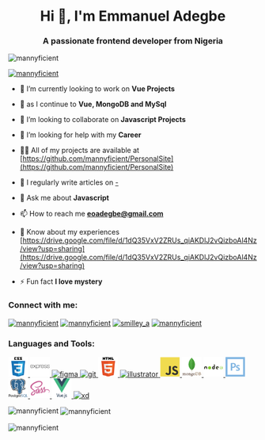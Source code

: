 <h1 align="center">Hi 👋, I'm Emmanuel Adegbe</h1>
<h3 align="center">A passionate frontend developer from Nigeria</h3>

<p align="left"> <img src="https://komarev.com/ghpvc/?username=mannyficient&label=Profile%20views&color=0e75b6&style=flat" alt="mannyficient" /> </p>

<p align="left"> <a href="https://twitter.com/mannyficient" target="blank"><img src="https://img.shields.io/twitter/follow/mannyficient?logo=twitter&style=for-the-badge" alt="mannyficient" /></a> </p>

- 🔭 I’m currently looking to work on **Vue Projects**

- 🌱 as I continue to **Vue, MongoDB and MySql**

- 👯 I’m looking to collaborate on **Javascript Projects**

- 🤝 I’m looking for help with my **Career**

- 👨‍💻 All of my projects are available at [https://github.com/mannyficient/PersonalSite](https://github.com/mannyficient/PersonalSite)

- 📝 I regularly write articles on [-](-)

- 💬 Ask me about **Javascript**

- 📫 How to reach me **eoadegbe@gmail.com**

- 📄 Know about my experiences [https://drive.google.com/file/d/1dQ35VxV2ZRUs_qiAKDlJ2vQizboAl4Nz/view?usp=sharing](https://drive.google.com/file/d/1dQ35VxV2ZRUs_qiAKDlJ2vQizboAl4Nz/view?usp=sharing)

- ⚡ Fun fact **I love mystery**

<h3 align="left">Connect with me:</h3>
<p align="left">
<a href="https://twitter.com/mannyficient" target="blank"><img align="center" src="https://raw.githubusercontent.com/rahuldkjain/github-profile-readme-generator/master/src/images/icons/Social/twitter.svg" alt="mannyficient" height="30" width="40" /></a>
<a href="https://linkedin.com/in/mannyficient" target="blank"><img align="center" src="https://raw.githubusercontent.com/rahuldkjain/github-profile-readme-generator/master/src/images/icons/Social/linked-in-alt.svg" alt="mannyficient" height="30" width="40" /></a>
<a href="https://instagram.com/smilley_a" target="blank"><img align="center" src="https://raw.githubusercontent.com/rahuldkjain/github-profile-readme-generator/master/src/images/icons/Social/instagram.svg" alt="smilley_a" height="30" width="40" /></a>
<a href="https://www.behance.net/mannyficient" target="blank"><img align="center" src="https://raw.githubusercontent.com/rahuldkjain/github-profile-readme-generator/master/src/images/icons/Social/behance.svg" alt="mannyficient" height="30" width="40" /></a>
</p>

<h3 align="left">Languages and Tools:</h3>
<p align="left"> <a href="https://www.w3schools.com/css/" target="_blank"> <img src="https://raw.githubusercontent.com/devicons/devicon/master/icons/css3/css3-original-wordmark.svg" alt="css3" width="40" height="40"/> </a> <a href="https://expressjs.com" target="_blank"> <img src="https://raw.githubusercontent.com/devicons/devicon/master/icons/express/express-original-wordmark.svg" alt="express" width="40" height="40"/> </a> <a href="https://www.figma.com/" target="_blank"> <img src="https://www.vectorlogo.zone/logos/figma/figma-icon.svg" alt="figma" width="40" height="40"/> </a> <a href="https://git-scm.com/" target="_blank"> <img src="https://www.vectorlogo.zone/logos/git-scm/git-scm-icon.svg" alt="git" width="40" height="40"/> </a> <a href="https://www.w3.org/html/" target="_blank"> <img src="https://raw.githubusercontent.com/devicons/devicon/master/icons/html5/html5-original-wordmark.svg" alt="html5" width="40" height="40"/> </a> <a href="https://www.adobe.com/in/products/illustrator.html" target="_blank"> <img src="https://www.vectorlogo.zone/logos/adobe_illustrator/adobe_illustrator-icon.svg" alt="illustrator" width="40" height="40"/> </a> <a href="https://developer.mozilla.org/en-US/docs/Web/JavaScript" target="_blank"> <img src="https://raw.githubusercontent.com/devicons/devicon/master/icons/javascript/javascript-original.svg" alt="javascript" width="40" height="40"/> </a> <a href="https://www.mongodb.com/" target="_blank"> <img src="https://raw.githubusercontent.com/devicons/devicon/master/icons/mongodb/mongodb-original-wordmark.svg" alt="mongodb" width="40" height="40"/> </a> <a href="https://nodejs.org" target="_blank"> <img src="https://raw.githubusercontent.com/devicons/devicon/master/icons/nodejs/nodejs-original-wordmark.svg" alt="nodejs" width="40" height="40"/> </a> <a href="https://www.photoshop.com/en" target="_blank"> <img src="https://raw.githubusercontent.com/devicons/devicon/master/icons/photoshop/photoshop-line.svg" alt="photoshop" width="40" height="40"/> </a> <a href="https://www.postgresql.org" target="_blank"> <img src="https://raw.githubusercontent.com/devicons/devicon/master/icons/postgresql/postgresql-original-wordmark.svg" alt="postgresql" width="40" height="40"/> </a> <a href="https://sass-lang.com" target="_blank"> <img src="https://raw.githubusercontent.com/devicons/devicon/master/icons/sass/sass-original.svg" alt="sass" width="40" height="40"/> </a> <a href="https://vuejs.org/" target="_blank"> <img src="https://raw.githubusercontent.com/devicons/devicon/master/icons/vuejs/vuejs-original-wordmark.svg" alt="vuejs" width="40" height="40"/> </a> <a href="https://www.adobe.com/products/xd.html" target="_blank"> <img src="https://cdn.worldvectorlogo.com/logos/adobe-xd.svg" alt="xd" width="40" height="40"/> </a> </p>

<p><img align="left" src="https://github-readme-stats.vercel.app/api/top-langs?username=mannyficient&show_icons=true&locale=en&layout=compact" alt="mannyficient" /></p>

<p>&nbsp;<img align="center" src="https://github-readme-stats.vercel.app/api?username=mannyficient&show_icons=true&locale=en" alt="mannyficient" /></p>

<p><img align="center" src="https://github-readme-streak-stats.herokuapp.com/?user=mannyficient&" alt="mannyficient" /></p>

